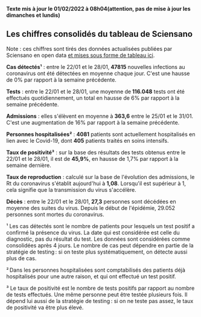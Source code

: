 <strong>Texte mis à jour le 01/02/2022 à 08h04(attention, pas de mise à jour les dimanches et lundis)</strong><h2>Les chiffres consolidés du tableau de Sciensano</h2><p>Note : ces chiffres sont tirés des données actualisées publiées par Sciensano en open data <a href='https://datastudio.google.com/embed/u/0/reporting/c14a5cfc-cab7-4812-848c-0369173148ab/page/ZwmOB_blank'>et mises sous forme de tableau ici</a>.<p><strong>Cas détectés¹</strong> : entre le 22/01 et le 28/01,<strong> 47815</strong> nouvelles infections au coronavirus ont été détectées en moyenne chaque jour. C'est une hausse de 0% par rapport à la semaine précédente.<p><strong>Tests</strong> : entre le 22/01 et le 28/01, une moyenne de<strong> 116.048</strong> tests ont été effectués quotidiennement, un total en hausse de 6% par rapport à la semaine précédente.<p><strong>Admissions</strong> : elles s'élèvent en moyenne à <strong> 363,6</strong> entre le 25/01 et le 31/01. C'est une augmentation de 16% par rapport à la semaine précédente.<p><strong>Personnes hospitalisées²</strong> : <strong>4081</strong> patients sont actuellement hospitalisés en lien avec le Covid-19, dont <strong>405</strong> patients traités en soins intensifs.<p><strong>Taux de positivité³</strong> : sur la base des résultats des tests obtenus entre le 22/01 et le 28/01, il est de <strong>45,9%</strong>, en hausse de 1,7% par rapport à la semaine dernière.<p><strong>Taux de reproduction</strong> : calculé sur la base de l'évolution des admissions, le Rt du coronavirus s'établit aujourd'hui à <strong>1,08</strong>. Lorsqu'il est supérieur à 1, cela signifie que la transmission du virus s'accélère.<p><strong>Décès</strong> : entre le 22/01 et le 28/01,<strong> 27,3</strong> personnes sont décédées en moyenne des suites du virus. Depuis le début de l'épidémie, 29.052 personnes sont mortes du coronavirus.<p>¹ Les cas détectés sont le nombre de patients pour lesquels un test positif a confirmé la présence du virus. La date qui est considérée est celle du diagnostic, pas du résultat du test. Les données sont considérées comme consolidées après 4 jours. Le nombre de cas peut dépendre en partie de la stratégie de testing : si on teste plus systématiquement, on détecte aussi plus de cas.<p>² Dans les personnes hospitalisées sont comptabilisés des patients déjà hospitalisés pour une autre raison, et qui ont effectué un test positif.<p>³ Le taux de positivité est le nombre de tests positifs par rapport au nombre de tests effectués. Une même personne peut être testée plusieurs fois. Il dépend lui aussi de la stratégie de testing : si on ne teste pas assez, le taux de positivité va être plus élevé.
